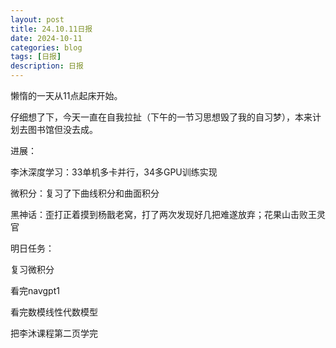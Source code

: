 ```yaml
---
layout: post
title: 24.10.11日报
date: 2024-10-11
categories: blog
tags: [日报]
description: 日报
---
```


懒惰的一天从11点起床开始。

仔细想了下，今天一直在自我拉扯（下午的一节习思想毁了我的自习梦），本来计划去图书馆但没去成。

进展：

李沐深度学习：33单机多卡并行，34多GPU训练实现

微积分：复习了下曲线积分和曲面积分

黑神话：歪打正着摸到杨戬老窝，打了两次发现好几把难遂放弃；花果山击败王灵官



明日任务：

复习微积分

看完navgpt1

看完数模线性代数模型

把李沐课程第二页学完
